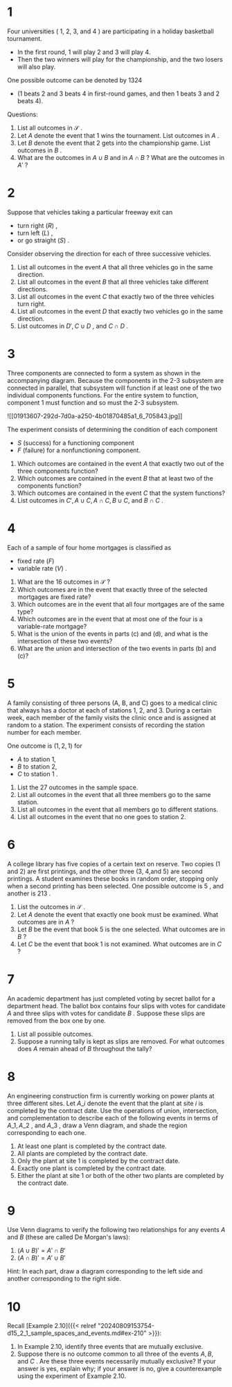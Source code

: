 # 1

Four universities ( 1, 2, 3, and 4 ) are participating in a holiday basketball tournament.
- In the first round, 1 will play 2 and 3 will play 4.
- Then the two winners will play for the championship, and the two losers will also play.

One possible outcome can be denoted by 1324 
- (1 beats 2 and 3 beats 4 in first-round games, and then 1 beats 3 and 2 beats 4).

Questions: 
1. List all outcomes in $\mathcal{S}$ .
2. Let $A$ denote the event that 1 wins the tournament. List outcomes in $A$ .
3. Let $B$ denote the event that 2 gets into the championship game. List outcomes in $B$ .
4. What are the outcomes in $A \cup B$ and in $A \cap B$ ? What are the outcomes in $A'$ ?

# 2

Suppose that vehicles taking a particular freeway exit can 
- turn right $\left( R\right)$ , 
- turn left $\left( L\right)$ , 
- or go straight $\left( S\right)$ . 

Consider observing the direction for each of three successive vehicles.

1.  List all outcomes in the event $A$ that all three vehicles go in the same direction.
2.  List all outcomes in the event $B$ that all three vehicles take different directions.
3.  List all outcomes in the event $C$ that exactly two of the three vehicles turn right.
4.  List all outcomes in the event $D$ that exactly two vehicles go in the same direction.
5.  List outcomes in ${D}',C \cup D$ , and $C \cap D$ .

# 3

Three components are connected to form a system as shown in the accompanying diagram. 
Because the components in the 2-3 subsystem are connected in parallel, that subsystem will function if at least one of the two individual components functions. 
For the entire system to function, component 1 must function and so must the 2-3 subsystem.

![[01913607-292d-7d0a-a250-4b01870485a1_6_705843.jpg]]

The experiment consists of determining the condition of each component 
- $S$ (success) for a functioning component
- $F$ (failure) for a nonfunctioning component.

1.  Which outcomes are contained in the event $A$ that exactly two out of the three components function?
2.  Which outcomes are contained in the event $B$ that at least two of the components function?
3.  Which outcomes are contained in the event $C$ that the system functions?
4.  List outcomes in ${C}',A \cup C,A \cap C,B \cup C$, and $B \cap C$ .
# 4
Each of a sample of four home mortgages is classified as 
- fixed rate $\left( F\right)$ 
- variable rate $\left( V\right)$ .

1.  What are the 16 outcomes in $\mathcal{S}$ ?
2.  Which outcomes are in the event that exactly three of the selected mortgages are fixed rate?
3.  Which outcomes are in the event that all four mortgages are of the same type?
4.  Which outcomes are in the event that at most one of the four is a variable-rate mortgage?
5.  What is the union of the events in parts (c) and (d), and what is the intersection of these two events?
6.  What are the union and intersection of the two events in parts (b) and (c)?


# 5

A family consisting of three persons (A, B, and C) goes to a medical clinic that always has a doctor at each of stations 1, 2, and 3. 
During a certain week, each member of the family visits the clinic once and is assigned at random to a station. 
The experiment consists of recording the station number for each member. 

One outcome is $(1, 2, 1)$ for
- $A$ to station 1, 
- $B$ to station 2, 
- $C$ to station 1 .

1.  List the 27 outcomes in the sample space.
2.  List all outcomes in the event that all three members go to the same station.
3.  List all outcomes in the event that all members go to different stations.
4.  List all outcomes in the event that no one goes to station 2.

# 6

A college library has five copies of a certain text on reserve.
Two copies (1 and 2) are first printings, and the other three (3, 4,and 5) are second printings.
A student examines these books in random order, stopping only when a second printing has been selected. One possible outcome is 5 , and another is 213 .

1.  List the outcomes in $\mathcal{S}$ .
2.  Let $A$ denote the event that exactly one book must be examined. What outcomes are in $A$ ?
3.  Let $B$ be the event that book 5 is the one selected. What outcomes are in $B$ ?
4.  Let $C$ be the event that book 1 is not examined. What outcomes are in $C$ ?


# 7

An academic department has just completed voting by secret ballot for a department head. The ballot box contains four slips with votes for candidate $A$ and three slips with votes for candidate $B$ . Suppose these slips are removed from the box one by one.

1.  List all possible outcomes.
2.  Suppose a running tally is kept as slips are removed. For what outcomes does $A$ remain ahead of $B$ throughout the tally?


# 8

An engineering construction firm is currently working on power plants at three different sites. Let ${A}\_{i}$ denote the event that the plant at site $i$ is completed by the contract date. Use the operations of union, intersection, and complementation to describe each of the following events in terms of ${A}\_{1},{A}\_{2}$ , and ${A}\_{3}$ , draw a Venn diagram, and shade the region corresponding to each one.

1.  At least one plant is completed by the contract date.
2.  All plants are completed by the contract date.
3.  Only the plant at site 1 is completed by the contract date.
4.  Exactly one plant is completed by the contract date.
5.  Either the plant at site 1 or both of the other two plants are completed by the contract date.


# 9

Use Venn diagrams to verify the following two relationships for any events $A$ and $B$ (these are called De Morgan's laws):

1.  $\left( A \cup B \right)' = A' \cap B'$
2.  $\left( A \cap B \right)' = A' \cup B'$

Hint: In each part, draw a diagram corresponding to the left side and another corresponding to the right side.


# 10

Recall [Example 2.10]({{< relref "20240809153754-d15_2_1_sample_spaces_and_events.md#ex-210" >}}):

1.  In Example 2.10, identify three events that are mutually exclusive.
2.  Suppose there is no outcome common to all three of the events $A,B$, and $C$ . Are these three events necessarily mutually exclusive? If your answer is yes, explain why; if your answer is no, give a counterexample using the experiment of Example 2.10.


